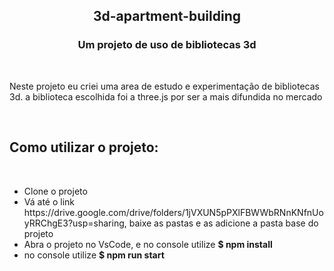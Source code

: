 <h2 align='center' > <strong> 3d-apartment-building </strong> </h2>

<h3 align='center' > Um projeto de uso de bibliotecas 3d </h3>

<br>

<p> Neste projeto eu criei uma area de estudo e experimentação de bibliotecas 3d. a biblioteca escolhida foi a three.js por ser a mais difundida no mercado </p>

<br>

<h2> Como utilizar o projeto: </h2>

<br>

<ul> 
  <li> Clone o projeto </li>
  <li> Vá até o link https://drive.google.com/drive/folders/1jVXUN5pPXlFBWWbRNnKNfnUoyRRChgE3?usp=sharing, baixe as pastas e as adicione a pasta base do projeto </li>
  <li> Abra o projeto no VsCode, e no console utilize <strong> $ npm install </strong> </li>
  <li> no console utilize <strong> $ npm run start  </strong> </li>
  </ul>
